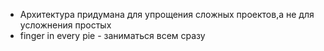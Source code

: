 - Архитектура придумана для упрощения сложных проектов,а не для усложнения простых
- finger in every pie - заниматься всем сразу
